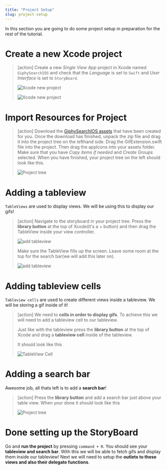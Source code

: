 ```yaml
---
title: "Project Setup"
slug: project-setup
---
```


In this section you are going to do some project setup in preparation for the rest of the tutorial.

# Create a new Xcode project

> [action]
> Create a new *Single View App* project in Xcode named `GiphySearchIOS` and check that the *Language* is set
> to `Swift` and *User Interface* is set to `StoryBoard`.
>
> ![Xcode new project](./assets/createProj.png)
>
> ![Xcode new project](./assets/nameSetup.png)

# Import Resources for Project

> [action]
> Download the [GiphySearchIOS assets](https://github.com/MakeSchool-Tutorials/Orange-Tree-SpriteKit-Swift4/raw/master/assets.zip)
> that have been created for you.
> Once the download has finished, unpack the zip file and drag it into the project tree on the
> lefthand side. Drag the GifExtension.swift file into the project. Then drag the appIcons into your assets folder. Make sure that you have _Copy items if needed_ and _Create Groups_ selected.
> When you have finished, your project tree on the left should look like this.
>
> ![Project tree](./assets/projectTree.png)
>

# Adding a tableview

`TableViews` are used to display views. We will be using this to display our gifs!

> [action]
> Navigate to the storyboard in your project tree. Press the **library button** at the top of Xcode(it's a + button) and then drag the TableView inside your view controller.
>
> ![add tableview](./assets/tableView.gif)
>
> Make sure the TableView fills up the screen. Leave some room at the top for the search bar(we will add this later on).
>
> ![add tableview](./assets/tableViewInView.png)

# Adding tableview cells

`Tableview cells` are used to create different views inside a tableview. We will be storing a gif inside of it!

> [action]
> We need to **cells in order to display gifs**. To achieve this we will need to add a tableview cell to our tableview.
>
> Just like with the tableview press the **library button** at the top of Xcode and drag a **tableview cell** inside of the tableview.
>
> It should look like this
>
> ![TableView Cell](./assets/tableviewcell.png)
>

# Adding a search bar

Awesome job, all thats left is to add a **search bar**!

> [action]
> Press the **library button** and add a search bar just above your table view. When your done it should look like this
>
> ![Project tree](./assets/searchbar.png)
>

# Done setting up the StoryBoard

Go and **run the project** by pressing `command + R`. You should see your **tableview and search bar**. With this we will be able to fetch gifs and display them inside our tableview! Next we will need to setup the **outlets to these views and also their delegate functions**.
